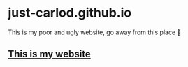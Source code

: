 # just-carlod.github.io
This is my poor and ugly website, go away from this place 🤪
## [This is my website](https://carlod.net)
